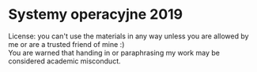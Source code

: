 # Systemy operacyjne 2019

License: you can't use the materials in any way unless you are allowed by me or are a trusted friend of mine :)  
You are warned that handing in or paraphrasing my work may be considered academic misconduct.
